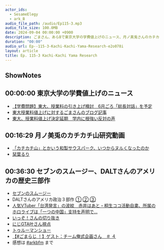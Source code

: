 ```yaml
---
actor_ids:
  - SesameElegy
  - ark_B
audio_file_path: /audio/Ep115-3.mp3
audio_file_size: 100.0MB
date: 2024-09-04 00:00:00 +0900
description: ごまさん、あらBで東京大学の学費値上げのニュース、月ノ美兎さんのカチカチ山研究、DALTさんのアメリカの歴史三部作などについて話しました。
duration: "00:00"
audio_url: Ep--115-3-Kachi-Kachi-Yama-Research-e2o078i
layout: article
title: Ep. 115-3 Kachi-Kachi Yama Research
---
```

## ShowNotes

## 00:00:00 東京大学の学費値上げのニュース

* [【学費問題】東大、授業料の引き上げ検討　6月ごろ「総長対話」を予定](https://www.todaishimbun.org/gakuhi_20240517/)
* [東大授業料値上げに対するごまさんのブログ記事](https://note.com/sesame_elegy/n/n2f9fb38d76e8?sub_rt=share_pw)
* [東大、授業料値上げ決定延期　学内に根強い反対の声](https://www.asahi.com/articles/DA3S15974924.html)

## 00:16:29 月ノ美兎のカチカチ山研究動画

* [「カチカチ山」とかいう和製サウスパーク、いつからヌルくなったのか](https://www.youtube.com/watch?si=vSXvpyXg1lWhXrZH&v=paCPv0-jB5w&feature=youtu.be)
* [栞葉るり](https://www.youtube.com/@ShiorihaRuri)

## 00:36:30 セブンのスムージー、DALTさんのアメリカの歴史三部作
* [セブンのスムージー](https://www.sej.co.jp/products/smoothie.html)
* DALTさんのアメリカ政治３部作 [①](https://www.youtube.com/watch?si=7qsJhmWi4jkQy4Jt&v=EQc2HH6Fu2A&feature=youtu.be) [②](https://www.youtube.com/watch?si=-7I7l0GnLMtg-YiE&v=3DCBViAuhlI&feature=youtu.be) [③](https://www.youtube.com/watch?si=FUQd_ItaahRLA_x1&v=3y_iY-RKOVU&feature=youtu.be)
* [人気VTuber「台湾発言」の波紋　赤井はあと・桐生ココ活動自粛、所属のホロライブは「一つの中国」支持を声明で...](https://www.j-cast.com/2020/09/28395308.html?p=all)
* [いっぞ！さんの切り抜き](https://www.youtube.com/@izzo-kirinuki)
* [にじGTA叶さん視点](https://www.youtube.com/watch?v=d4CyrEM0iDU)
* [トゥルーマンショー](https://filmarks.com/movies/1996)
* [ 【#ごまらじ ！】ゲスト：チーム俺式企画さん　＃ ４ ](https://www.youtube.com/watch?v=DP68GBHxuRI)
* 感想は [#arkbfm](https://x.com/search?q=%23arkbfm&src=typed_query&f=live) まで